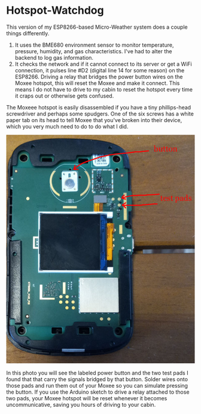 # Hotspot-Watchdog

This version of my ESP8266-based Micro-Weather system does a couple things differently.

1. It uses the BME680 environment sensor to monitor temperature, pressure, humidity, and gas characteristics. I've had to alter the backend to log gas information.
2. It checks the network and if it cannot connect to its server or get a WiFi connection, it pulses line #D2 (digital line 14 for some reason) on the ESP8266.   Driving a relay that bridges the power button wires on the Moxee hotspot, this will reset the Moxee and make it connect.  This means I do not have to drive to my cabin to reset the hotspot every time it craps out or otherwise gets confused.


The Moxeee hotspot is easily disassembled if you have a tiny phillips-head screwdriver and perhaps some spudgers.  One of the six screws has a white paper tab on its head to tell Moxee that you've broken into their device, which you very much need to do to do what I did.

![alt text](moxee_inside_600.jpg?raw=true)

In this photo you will see the labeled power button and the two test pads I found that that carry the signals bridged by that button.  Solder wires onto those pads and run them out of your Moxee so you can simulate pressing the button. If you use the Arduino sketch to drive a relay attached to those two pads, your Moxee hotspot will be reset whenever it becomes uncommunicative, saving you hours of driving to your cabin.

